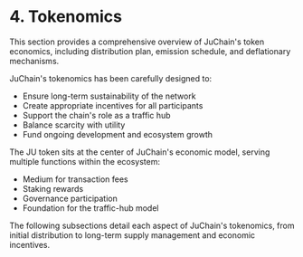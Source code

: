 # 4. Tokenomics

This section provides a comprehensive overview of JuChain's token economics, including distribution plan, emission schedule, and deflationary mechanisms.

JuChain's tokenomics has been carefully designed to:

* Ensure long-term sustainability of the network
* Create appropriate incentives for all participants
* Support the chain's role as a traffic hub
* Balance scarcity with utility
* Fund ongoing development and ecosystem growth

The JU token sits at the center of JuChain's economic model, serving multiple functions within the ecosystem:

* Medium for transaction fees
* Staking rewards
* Governance participation
* Foundation for the traffic-hub model

The following subsections detail each aspect of JuChain's tokenomics, from initial distribution to long-term supply management and economic incentives.
